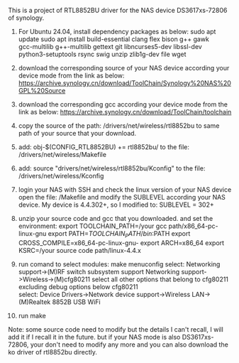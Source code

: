 This is a project of RTL8852BU driver for the NAS device DS3617xs-72806 of synology.

1. For Ubuntu 24.04, install dependency packages as below:
sudo apt update
sudo apt install build-essential clang flex bison g++ gawk \
gcc-multilib g++-multilib gettext git libncurses5-dev libssl-dev \
python3-setuptools rsync swig unzip zlib1g-dev file wget

2. download the corresponding source of your NAS device according your device mode from the link as below:
https://archive.synology.cn/download/ToolChain/Synology%20NAS%20GPL%20Source

3. download the corresponding gcc according your device mode from the link as below:
https://archive.synology.cn/download/ToolChain/toolchain

4. copy the source of the path:
    /drivers/net/wireless/rtl8852bu 
to same path of your source that your download.

5. add:
obj-$(CONFIG_RTL8852BU) += rtl8852bu/
to the file: 
/drivers/net/wireless/Makefile

6.  add:
source "drivers/net/wireless/rtl8852bu/Kconfig"
to the file:
/drivers/net/wireless/Kconfig

7. login your NAS with SSH and check the linux version of your NAS device
   open the file:
/Makefile
and modify the SUBLEVEL according your NAS device. My device is 4.4.302+, so I modified to:
SUBLEVEL = 302+

8. unzip your source code and gcc that you downloaded. and set the environment:
export TOOLCHAIN_PATH=/your gcc path/x86_64-pc-linux-gnu
export PATH=$TOOLCHAIN_PATH/bin:$PATH
export CROSS_COMPILE=x86_64-pc-linux-gnu-
export ARCH=x86_64
export KSRC=/your source code path/linux-4.4.x

9. run comand to select modules:
make menuconfig
select:
Networking support->(M)RF switch subsystem support
Networking support->Wireless->(M)cfg80211
select all other options that belong to cfg80211 excluding debug options below cfg80211  
select:
Device Drivers->Network device support->Wireless LAN->(M)Realtek 8852B USB WiFi 

10. run make

Note: some source code need to modify but the details I can't recall, I will add it if I recall it in the future. but if your NAS mode is also DS3617xs-72806, your don't need to modify any more and you can also download the ko driver of rtl8852bu directly.
































